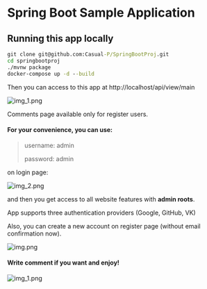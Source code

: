 # Spring Boot Sample Application
## Running this app locally
```cmd
git clone git@github.com:Casual-P/SpringBootProj.git
cd springbootproj
./mvnw package
docker-compose up -d --build
```
Then you can access to this app at http://localhost/api/view/main

![img_1.png](screenshots/img_1.png)

Comments page available only for register users.<br/>

#### For your convenience, you can use: 
>username: admin
>
>password: admin

on login page:


![img_2.png](screenshots/img_2.png)

and then you get access to all website features with **admin roots**.

App supports three authentication providers (Google, GitHub, VK)

Also, you can create a new account on register page (without email confirmation now).

![img.png](screenshots/img_3.png)


#### Write comment if you want and enjoy!

![img_1.png](screenshots/img_4.png)

